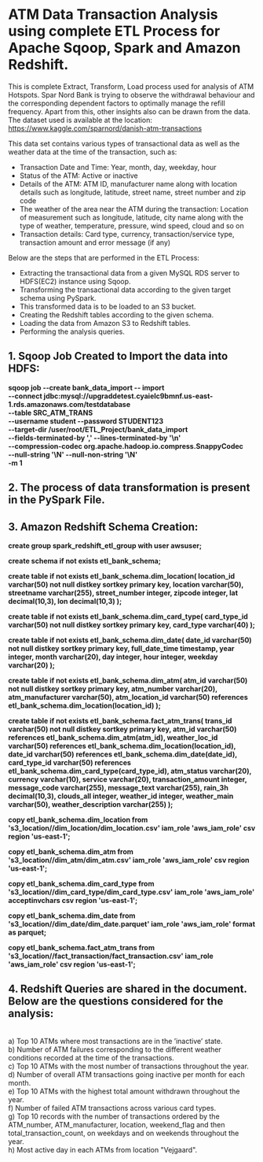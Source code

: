 # ATM Data Transaction Analysis using complete ETL Process for Apache Sqoop, Spark and Amazon Redshift.
This is complete Extract, Transform, Load process used for analysis of ATM Hotspots.
Spar Nord Bank is trying to observe the withdrawal behaviour and the corresponding dependent factors to optimally manage the refill frequency.
Apart from this, other insights also can be drawn from the data. The dataset used is available at the location: https://www.kaggle.com/sparnord/danish-atm-transactions

This data set contains various types of transactional data as well as the weather data at the time of the transaction, such as:
- Transaction Date and Time: Year, month, day, weekday, hour
- Status of the ATM: Active or inactive
- Details of the ATM: ATM ID, manufacturer name along with location details such as longitude, latitude, street name, street number and zip code
- The weather of the area near the ATM during the transaction: Location of measurement such as longitude, latitude, city name along with the type of weather, temperature, pressure, wind speed, cloud and so on
- Transaction details: Card type, currency, transaction/service type, transaction amount and error message (if any)


Below are the steps that are performed in the ETL Process:
- Extracting the transactional data from a given MySQL RDS server to HDFS(EC2) instance using Sqoop.
- Transforming the transactional data according to the given target schema using PySpark. 
- This transformed data is to be loaded to an S3 bucket.
- Creating the Redshift tables according to the given schema.
- Loading the data from Amazon S3 to Redshift tables.
- Performing the analysis queries.


## 1. Sqoop Job Created to Import the data into HDFS:

**sqoop job --create bank_data_import -- import \
--connect jdbc:mysql://upgraddetest.cyaielc9bmnf.us-east-1.rds.amazonaws.com/testdatabase \
--table SRC_ATM_TRANS \
--username student --password STUDENT123 \
--target-dir /user/root/ETL_Project/bank_data_import \
--fields-terminated-by ',' --lines-terminated-by '\n' \
--compression-codec org.apache.hadoop.io.compress.SnappyCodec \
--null-string '\\N' --null-non-string '\\N' \
-m 1**

## 2. The process of data transformation is present in the PySpark File.

## 3. Amazon Redshift Schema Creation:

**create group spark_redshift_etl_group with user awsuser;**

**create schema if not exists etl_bank_schema;**

**create table if not exists etl_bank_schema.dim_location(
  location_id varchar(50) not null distkey sortkey primary key,
  location varchar(50),
  streetname varchar(255),
  street_number integer,
  zipcode integer,
  lat decimal(10,3),
  lon decimal(10,3)
);**

**create table if not exists etl_bank_schema.dim_card_type(
  card_type_id varchar(50) not null distkey sortkey primary key,
  card_type varchar(40)
);**

**create table if not exists etl_bank_schema.dim_date(
  date_id varchar(50) not null distkey sortkey primary key,
  full_date_time timestamp,
  year integer,
  month varchar(20),
  day integer,
  hour integer,
  weekday varchar(20)
);**

**create table if not exists etl_bank_schema.dim_atm(
  atm_id varchar(50) not null distkey sortkey primary key,
  atm_number varchar(20),
  atm_manufacturer varchar(50),
  atm_location_id varchar(50) references etl_bank_schema.dim_location(location_id)
);**

**create table if not exists etl_bank_schema.fact_atm_trans(
  trans_id varchar(50) not null distkey sortkey primary key,
  atm_id varchar(50) references etl_bank_schema.dim_atm(atm_id),
  weather_loc_id varchar(50) references etl_bank_schema.dim_location(location_id),
  date_id varchar(50) references etl_bank_schema.dim_date(date_id),
  card_type_id varchar(50) references etl_bank_schema.dim_card_type(card_type_id),
  atm_status varchar(20),
  currency varchar(10),
  service varchar(20),
  transaction_amount integer,
  message_code varchar(255),
  message_text varchar(255),
  rain_3h decimal(10,3),
  clouds_all integer,
  weather_id integer,
  weather_main varchar(50),
  weather_description varchar(255)
);**


**copy etl_bank_schema.dim_location from
's3_location//dim_location/dim_location.csv'
iam_role 'aws_iam_role'
csv  region 'us-east-1';**

**copy etl_bank_schema.dim_atm from
's3_location//dim_atm/dim_atm.csv'
iam_role 'aws_iam_role'
csv  region 'us-east-1';**

**copy etl_bank_schema.dim_card_type from
's3_location//dim_card_type/dim_card_type.csv'
iam_role 'aws_iam_role'
acceptinvchars csv  region 'us-east-1';**

**copy etl_bank_schema.dim_date from
's3_location//dim_date/dim_date.parquet'
iam_role 'aws_iam_role'
format as parquet;**

**copy etl_bank_schema.fact_atm_trans from
's3_location//fact_transaction/fact_transaction.csv'
iam_role 'aws_iam_role'
csv  region 'us-east-1';**


## 4. Redshift Queries are shared in the document. Below are the questions considered for the analysis:
<br>a) Top 10 ATMs where most transactions are in the ’inactive’ state.
<br>b) Number of ATM failures corresponding to the different weather conditions recorded at the time of the transactions.
<br>c) Top 10 ATMs with the most number of transactions throughout the year.
<br>d) Number of overall ATM transactions going inactive per month for each month.
<br>e) Top 10 ATMs with the highest total amount withdrawn throughout the year.
<br>f) Number of failed ATM transactions across various card types.
<br>g) Top 10 records with the number of transactions ordered by the ATM_number, ATM_manufacturer, location, weekend_flag and then total_transaction_count, on weekdays and on weekends throughout the year.
<br>h) Most active day in each ATMs from location "Vejgaard".
